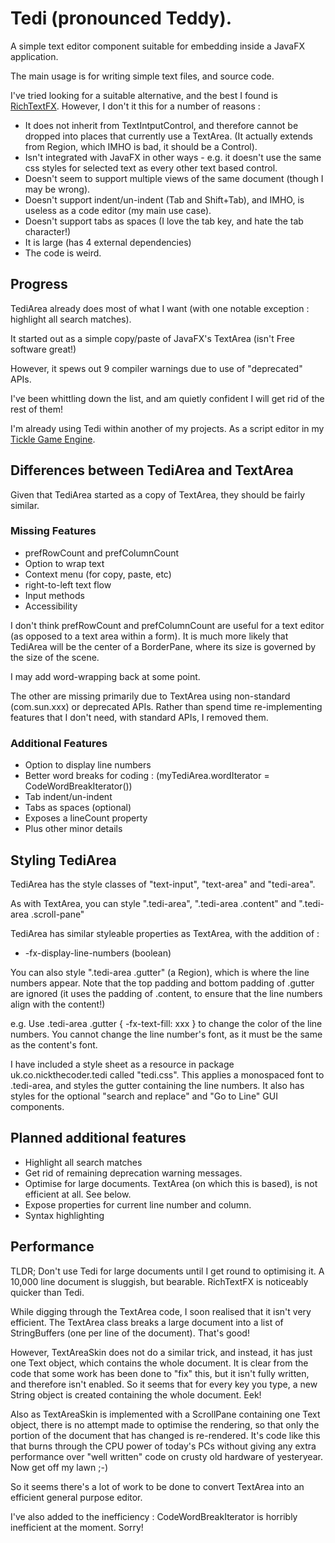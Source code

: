 # Tedi (pronounced Teddy).

A simple text editor component suitable for embedding inside a JavaFX application.

The main usage is for writing simple text files, and source code.

I've tried looking for a suitable alternative, and the best I found is
[RichTextFX](https://github.com/FXMisc/RichTextFX).
However, I don't it this for a number of reasons :

- It does not inherit from TextIntputControl, and
  therefore cannot be dropped into places that currently use a TextArea.
  (It actually extends from Region, which IMHO is bad, it should be a Control).
- Isn't integrated with JavaFX in other ways - e.g. it doesn't use the same css styles for selected text
  as every other text based control.
- Doesn't seem to support multiple views of the same document (though I may be wrong).
- Doesn't support indent/un-indent (Tab and Shift+Tab), and IMHO, is useless as a code editor (my main use case).
- Doesn't support tabs as spaces (I love the tab key, and hate the tab character!)
- It is large (has 4 external dependencies)
- The code is weird.

## Progress

TediArea already does most of what I want (with one notable exception : highlight all search matches).

It started out as a simple copy/paste of JavaFX's TextArea (isn't Free software great!)

However, it spews out 9 compiler warnings due to use of "deprecated" APIs.

I've been whittling down the list, and am quietly confident I will get rid of the rest of them!

I'm already using Tedi within another of my projects. As a script editor in my
[Tickle Game Engine](https://github.com/nickthecoder/tickle).

## Differences between TediArea and TextArea

Given that TediArea started as a copy of TextArea, they should be fairly similar.

### Missing Features

- prefRowCount and prefColumnCount
- Option to wrap text
- Context menu (for copy, paste, etc)
- right-to-left text flow
- Input methods
- Accessibility

I don't think prefRowCount and prefColumnCount are useful for a text editor (as opposed to a text area within a form).
It is much more likely that TediArea will be the center of a BorderPane, where its size is governed by the size of the scene.

I may add word-wrapping back at some point.

The other are missing primarily due to TextArea using non-standard (com.sun.xxx) or deprecated APIs.
Rather than spend time re-implementing features that I don't need, with standard APIs, I removed them.

### Additional Features

- Option to display line numbers
- Better word breaks for coding : (myTediArea.wordIterator = CodeWordBreakIterator())
- Tab indent/un-indent
- Tabs as spaces (optional)
- Exposes a lineCount property
- Plus other minor details

## Styling TediArea

TediArea has the style classes of "text-input", "text-area" and "tedi-area".

As with TextArea, you can style ".tedi-area", ".tedi-area .content" and ".tedi-area .scroll-pane"

TediArea has similar styleable properties as TextArea, with the addition of :
- -fx-display-line-numbers (boolean)

You can also style ".tedi-area .gutter" (a Region), which is where the line numbers appear.
Note that the top padding and bottom padding of .gutter are ignored (it uses the padding of .content,
to ensure that the line numbers align with the content!)

e.g. Use .tedi-area .gutter { -fx-text-fill: xxx } to change the color of the line numbers.
You cannot change the line number's font, as it must be the same as the content's font.

I have included a style sheet as a resource in package uk.co.nickthecoder.tedi called "tedi.css".
This applies a monospaced font to .tedi-area, and styles the gutter containing the line numbers.
It also has styles for the optional "search and replace" and "Go to Line" GUI components.


## Planned additional features

- Highlight all search matches
- Get rid of remaining deprecation warning messages.
- Optimise for large documents. TextArea (on which this is based), is not efficient at all. See below.
- Expose properties for current line number and column.
- Syntax highlighting

## Performance

TLDR; Don't use Tedi for large documents until I get round to optimising it.
A 10,000 line document is sluggish, but bearable. RichTextFX is noticeably quicker than Tedi.

While digging through the TextArea code, I soon realised that it isn't very efficient.
The TextArea class breaks a large document into a list of StringBuffers (one per line of the document).
That's good!

However, TextAreaSkin does not do a similar trick, and instead, it has just one Text object,
which contains the whole document.
It is clear from the code that some work has been done to "fix" this, but it isn't fully
written, and therefore isn't enabled.
So it seems that for every key you type, a new String object is created containing the whole document. Eek!

Also as TextAreaSkin is implemented with a ScrollPane containing one Text object, there is no attempt
made to optimise the rendering, so that only the portion of the document that has changed is re-rendered.
It's code like this that burns through the CPU power of today's PCs without giving any extra performance
over "well written" code on crusty old hardware of yesteryear. Now get off my lawn ;-)

So it seems there's a lot of work to be done to convert TextArea into an efficient general purpose editor.

I've also added to the inefficiency : CodeWordBreakIterator is horribly inefficient at the moment. Sorry!
